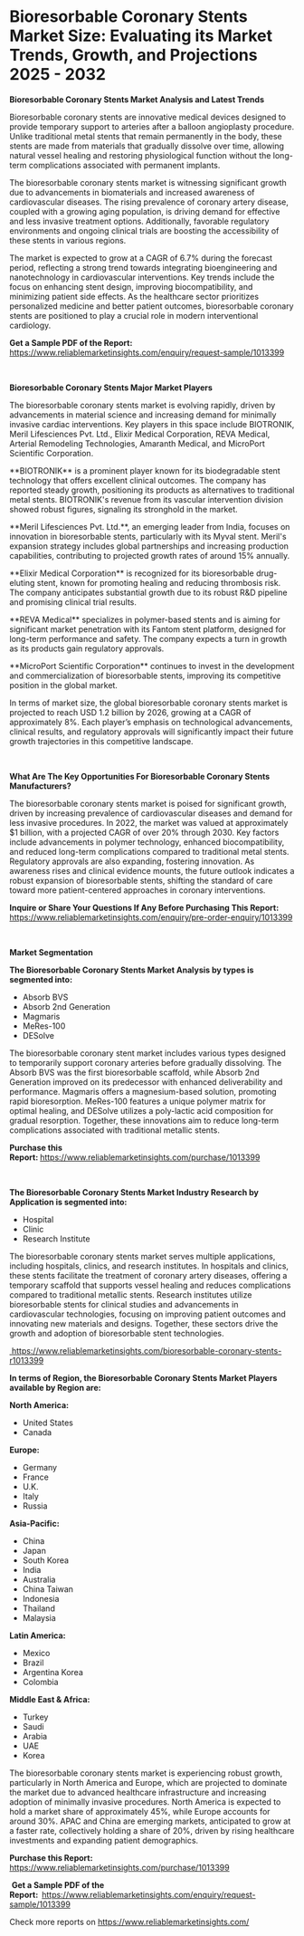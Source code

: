 <p><h1>Bioresorbable Coronary Stents Market Size: Evaluating its Market Trends, Growth, and Projections 2025 - 2032</h1></p><p><strong>Bioresorbable Coronary Stents Market Analysis and Latest Trends</strong></p>
<p><p>Bioresorbable coronary stents are innovative medical devices designed to provide temporary support to arteries after a balloon angioplasty procedure. Unlike traditional metal stents that remain permanently in the body, these stents are made from materials that gradually dissolve over time, allowing natural vessel healing and restoring physiological function without the long-term complications associated with permanent implants. </p><p>The bioresorbable coronary stents market is witnessing significant growth due to advancements in biomaterials and increased awareness of cardiovascular diseases. The rising prevalence of coronary artery disease, coupled with a growing aging population, is driving demand for effective and less invasive treatment options. Additionally, favorable regulatory environments and ongoing clinical trials are boosting the accessibility of these stents in various regions.</p><p>The market is expected to grow at a CAGR of 6.7% during the forecast period, reflecting a strong trend towards integrating bioengineering and nanotechnology in cardiovascular interventions. Key trends include the focus on enhancing stent design, improving biocompatibility, and minimizing patient side effects. As the healthcare sector prioritizes personalized medicine and better patient outcomes, bioresorbable coronary stents are positioned to play a crucial role in modern interventional cardiology.</p></p>
<p><strong>Get a Sample PDF of the Report:&nbsp;</strong> <a href="https://www.reliablemarketinsights.com/enquiry/request-sample/1013399?utm_campaign=2317&utm_medium=2&utm_source=Github&utm_content=ia&utm_term=06032025&utm_id=bioresorbable-coronary-stents">https://www.reliablemarketinsights.com/enquiry/request-sample/1013399</a></p>
<p>&nbsp;</p>
<p><strong>Bioresorbable Coronary Stents Major Market Players</strong></p>
<p><p>The bioresorbable coronary stents market is evolving rapidly, driven by advancements in material science and increasing demand for minimally invasive cardiac interventions. Key players in this space include BIOTRONIK, Meril Lifesciences Pvt. Ltd., Elixir Medical Corporation, REVA Medical, Arterial Remodeling Technologies, Amaranth Medical, and MicroPort Scientific Corporation.</p><p>**BIOTRONIK** is a prominent player known for its biodegradable stent technology that offers excellent clinical outcomes. The company has reported steady growth, positioning its products as alternatives to traditional metal stents. BIOTRONIK's revenue from its vascular intervention division showed robust figures, signaling its stronghold in the market.</p><p>**Meril Lifesciences Pvt. Ltd.**, an emerging leader from India, focuses on innovation in bioresorbable stents, particularly with its Myval stent. Meril's expansion strategy includes global partnerships and increasing production capabilities, contributing to projected growth rates of around 15% annually.</p><p>**Elixir Medical Corporation** is recognized for its bioresorbable drug-eluting stent, known for promoting healing and reducing thrombosis risk. The company anticipates substantial growth due to its robust R&D pipeline and promising clinical trial results.</p><p>**REVA Medical** specializes in polymer-based stents and is aiming for significant market penetration with its Fantom stent platform, designed for long-term performance and safety. The company expects a turn in growth as its products gain regulatory approvals.</p><p>**MicroPort Scientific Corporation** continues to invest in the development and commercialization of bioresorbable stents, improving its competitive position in the global market.</p><p>In terms of market size, the global bioresorbable coronary stents market is projected to reach USD 1.2 billion by 2026, growing at a CAGR of approximately 8%. Each player’s emphasis on technological advancements, clinical results, and regulatory approvals will significantly impact their future growth trajectories in this competitive landscape.</p></p>
<p>&nbsp;</p>
<p><strong>What Are The Key Opportunities For Bioresorbable Coronary Stents Manufacturers?</strong></p>
<p><p>The bioresorbable coronary stents market is poised for significant growth, driven by increasing prevalence of cardiovascular diseases and demand for less invasive procedures. In 2022, the market was valued at approximately $1 billion, with a projected CAGR of over 20% through 2030. Key factors include advancements in polymer technology, enhanced biocompatibility, and reduced long-term complications compared to traditional metal stents. Regulatory approvals are also expanding, fostering innovation. As awareness rises and clinical evidence mounts, the future outlook indicates a robust expansion of bioresorbable stents, shifting the standard of care toward more patient-centered approaches in coronary interventions.</p></p>
<p><strong>Inquire or Share Your Questions If Any Before Purchasing This Report:</strong> <a href="https://www.reliablemarketinsights.com/enquiry/pre-order-enquiry/1013399?utm_campaign=2317&utm_medium=2&utm_source=Github&utm_content=ia&utm_term=06032025&utm_id=bioresorbable-coronary-stents">https://www.reliablemarketinsights.com/enquiry/pre-order-enquiry/1013399</a></p>
<p>&nbsp;</p>
<p><strong>Market Segmentation</strong></p>
<p><strong>The Bioresorbable Coronary Stents Market Analysis by types is segmented into:</strong></p>
<p><ul><li>Absorb BVS</li><li>Absorb 2nd Generation</li><li>Magmaris</li><li>MeRes-100</li><li>DESolve</li></ul></p>
<p><p>The bioresorbable coronary stent market includes various types designed to temporarily support coronary arteries before gradually dissolving. The Absorb BVS was the first bioresorbable scaffold, while Absorb 2nd Generation improved on its predecessor with enhanced deliverability and performance. Magmaris offers a magnesium-based solution, promoting rapid bioresorption. MeRes-100 features a unique polymer matrix for optimal healing, and DESolve utilizes a poly-lactic acid composition for gradual resorption. Together, these innovations aim to reduce long-term complications associated with traditional metallic stents.</p></p>
<p><strong>Purchase this Report:&nbsp;</strong><a href="https://www.reliablemarketinsights.com/purchase/1013399?utm_campaign=2317&utm_medium=2&utm_source=Github&utm_content=ia&utm_term=06032025&utm_id=bioresorbable-coronary-stents">https://www.reliablemarketinsights.com/purchase/1013399</a></p>
<p>&nbsp;</p>
<p><strong>The Bioresorbable Coronary Stents Market Industry Research by Application is segmented into:</strong></p>
<p><ul><li>Hospital</li><li>Clinic</li><li>Research Institute</li></ul></p>
<p><p>The bioresorbable coronary stents market serves multiple applications, including hospitals, clinics, and research institutes. In hospitals and clinics, these stents facilitate the treatment of coronary artery diseases, offering a temporary scaffold that supports vessel healing and reduces complications compared to traditional metallic stents. Research institutes utilize bioresorbable stents for clinical studies and advancements in cardiovascular technologies, focusing on improving patient outcomes and innovating new materials and designs. Together, these sectors drive the growth and adoption of bioresorbable stent technologies.</p></p>
<p><a href="https://www.reliablemarketinsights.com/bioresorbable-coronary-stents-r1013399?utm_campaign=2317&utm_medium=2&utm_source=Github&utm_content=ia&utm_term=06032025&utm_id=bioresorbable-coronary-stents">&nbsp;https://www.reliablemarketinsights.com/bioresorbable-coronary-stents-r1013399</a></p>
<p><strong>In terms of Region, the Bioresorbable Coronary Stents Market Players available by Region are:</strong></p>
<p>
    <p> <strong> North America: </strong>
        <ul>
            <li>United States</li>
            <li>Canada</li>
        </ul>
        </p> 
    <p> <strong> Europe: </strong>
        <ul>
            <li>Germany</li>
            <li>France</li>
            <li>U.K.</li>
            <li>Italy</li>
            <li>Russia</li>
        </ul>
        </p> 
    <p> <strong> Asia-Pacific: </strong>
        <ul>
            <li>China</li>
            <li>Japan</li>
            <li>South Korea</li>
            <li>India</li>
            <li>Australia</li>
            <li>China Taiwan</li>
            <li>Indonesia</li>
            <li>Thailand</li>
            <li>Malaysia</li>
        </ul>
        </p> 
    <p> <strong> Latin America: </strong>
        <ul>
            <li>Mexico</li>
            <li>Brazil</li>
            <li>Argentina Korea</li>
            <li>Colombia</li>
        </ul>
        </p> 
    <p> <strong> Middle East & Africa: </strong>
        <ul>
            <li>Turkey</li>
            <li>Saudi</li>
            <li>Arabia</li>
            <li>UAE</li>
            <li>Korea</li>
        </ul>
    </p>
    </p>
<p><p>The bioresorbable coronary stents market is experiencing robust growth, particularly in North America and Europe, which are projected to dominate the market due to advanced healthcare infrastructure and increasing adoption of minimally invasive procedures. North America is expected to hold a market share of approximately 45%, while Europe accounts for around 30%. APAC and China are emerging markets, anticipated to grow at a faster rate, collectively holding a share of 20%, driven by rising healthcare investments and expanding patient demographics.</p></p>
<p><strong>Purchase this Report: </strong><a href="https://www.reliablemarketinsights.com/purchase/1013399?utm_campaign=2317&utm_medium=2&utm_source=Github&utm_content=ia&utm_term=06032025&utm_id=bioresorbable-coronary-stents">https://www.reliablemarketinsights.com/purchase/1013399</a></p>
<p>&nbsp;<strong>Get a Sample PDF of the Report:&nbsp;&nbsp;</strong><a href="https://www.reliablemarketinsights.com/enquiry/request-sample/1013399?utm_campaign=2317&utm_medium=2&utm_source=Github&utm_content=ia&utm_term=06032025&utm_id=bioresorbable-coronary-stents">https://www.reliablemarketinsights.com/enquiry/request-sample/1013399</a></p>
<p><strong></strong></p>
<p>Check more reports on <a href="https://www.reliablemarketinsights.com/?utm_campaign=2317&utm_medium=2&utm_source=Github&utm_content=ia&utm_term=06032025&utm_id=bioresorbable-coronary-stents">https://www.reliablemarketinsights.com/</a></p>